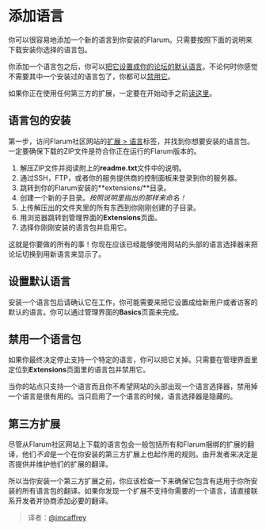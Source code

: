 # 添加语言

你可以很容易地添加一个新的语言到你安装的Flarum。只需要按照下面的说明来下载安装你选择的语言包。

你添加一个语言包之后，你可以[把它设置成你的论坛的默认语言](#setting-the-default)。不论何时你感觉不需要其中一个安装过的语言包了，你都可以[禁用它](#disabling)。

如果你正在使用任何第三方的扩展，一定要在开始动手之前[读这里](#third-party-extensions)。

## 语言包的安装

第一步，访问Flarum社区网站的[扩展 > 语言](http://discuss.flarum.org/t/languages)标签，并找到你想要安装的语言包。一定要确保下载的ZIP文件是符合你正在运行的Flarum版本的。

1. 解压ZIP文件并阅读附上的**readme.txt**文件中的说明。
2. 通过SSH，FTP，或者你的服务提供商的控制面板来登录到你的服务器。
3. 跳转到你的Flarum安装的**extensions/**目录。
4. 创建一个新的子目录。*按照说明里指出的那样来命名！*
5. 上传解压出的文件夹里的所有东西到你刚刚创建的子目录。
6. 用浏览器跳转到管理界面的**Extensions**页面。
7. 选择你刚刚安装的语言包并启用它。

这就是你要做的所有的事！你现在应该已经能够使用网站的头部的语言选择器来把论坛切换到用新语言来显示了。

<a name="setting-the-default"></a>

## 设置默认语言

安装一个语言包后请确认它在工作，你可能需要来把它设置成给新用户或者访客的默认的语言。你可以通过管理界面的**Basics**页面来完成。

<a name="disabling"></a>

## 禁用一个语言包

如果你最终决定停止支持一个特定的语言，你可以把它关掉。只需要在管理界面里定位到**Extensions**页面里的语言包并禁用它。

当你的站点只支持一个语言而且你不希望网站的头部出现一个语言选择器，禁用掉一个语言是很有用的。当只启用了一个语言的时候，语言选择器是隐藏的。

<a name="third-party-extensions"></a>

## 第三方扩展

尽管从Flarum社区网站上下载的语言包会一般包括所有和Flarum捆绑的扩展的翻译，他们*不会*是一个在你安装的第三方扩展上也起作用的规则。由开发者来决定是否提供并维护他们的扩展的翻译。

所以当你安装一个第三方扩展之前，你应该检查一下来确保它包含有适用于你所安装的所有语言包的翻译。如果你发现一个扩展不支持你需要的一个语言，请直接联系开发者并协商添加必要的翻译。

> 译者：[@imcaffrey](https://github.com/imcaffrey)
